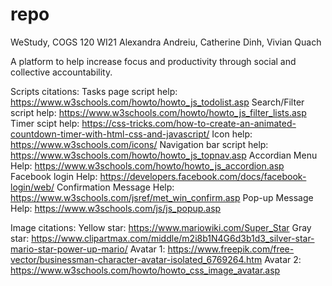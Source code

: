 repo
====

WeStudy, COGS 120 WI21
Alexandra Andreiu, Catherine Dinh, Vivian Quach

A platform to help increase focus and productivity through social and collective accountability.

Scripts citations: 
Tasks page script help: https://www.w3schools.com/howto/howto_js_todolist.asp
Search/Filter script help: https://www.w3schools.com/howto/howto_js_filter_lists.asp
Timer scipt help: https://css-tricks.com/how-to-create-an-animated-countdown-timer-with-html-css-and-javascript/
Icon help: https://www.w3schools.com/icons/
Navigation bar script help: https://www.w3schools.com/howto/howto_js_topnav.asp 
Accordian Menu Help: https://www.w3schools.com/howto/howto_js_accordion.asp 
Facebook login Help: https://developers.facebook.com/docs/facebook-login/web/ 
Confirmation Message Help: https://www.w3schools.com/jsref/met_win_confirm.asp 
Pop-up Message Help: https://www.w3schools.com/js/js_popup.asp 

Image citations:
Yellow star: https://www.mariowiki.com/Super_Star
Gray star: https://www.clipartmax.com/middle/m2i8b1N4G6d3b1d3_silver-star-mario-star-power-up-mario/
Avatar 1: https://www.freepik.com/free-vector/businessman-character-avatar-isolated_6769264.htm
Avatar 2: https://www.w3schools.com/howto/howto_css_image_avatar.asp

